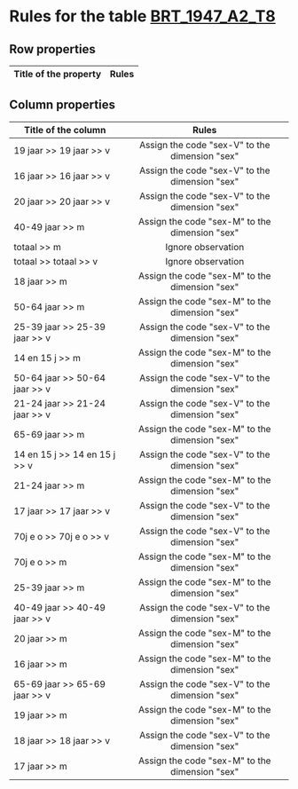 # Rules for the table [BRT_1947_A2_T8](https://github.com/cgueret/DataDump/blob/master/xls-marked/BRT_1947_A2_T8_marked.xls?raw=true)
## Row properties
| Title of the property | Rules |
| --------------------- |:-----:|
## Column properties
| Title of the column | Rules |
| --------------------- |:-----:|
| 19 jaar >> 19 jaar >> v | Assign the code "sex-V" to the dimension "sex" |
| 16 jaar >> 16 jaar >> v | Assign the code "sex-V" to the dimension "sex" |
| 20 jaar >> 20 jaar >> v | Assign the code "sex-V" to the dimension "sex" |
| 40-49 jaar >> m | Assign the code "sex-M" to the dimension "sex" |
| totaal >> m | Ignore observation |
| totaal >> totaal >> v | Ignore observation |
| 18 jaar >> m | Assign the code "sex-M" to the dimension "sex" |
| 50-64 jaar >> m | Assign the code "sex-M" to the dimension "sex" |
| 25-39 jaar >> 25-39 jaar >> v | Assign the code "sex-V" to the dimension "sex" |
| 14 en 15 j >> m | Assign the code "sex-M" to the dimension "sex" |
| 50-64 jaar >> 50-64 jaar >> v | Assign the code "sex-V" to the dimension "sex" |
| 21-24 jaar >> 21-24 jaar >> v | Assign the code "sex-V" to the dimension "sex" |
| 65-69 jaar >> m | Assign the code "sex-M" to the dimension "sex" |
| 14 en 15 j >> 14 en 15 j >> v | Assign the code "sex-V" to the dimension "sex" |
| 21-24 jaar >> m | Assign the code "sex-M" to the dimension "sex" |
| 17 jaar >> 17 jaar >> v | Assign the code "sex-V" to the dimension "sex" |
| 70j e o >> 70j e o >> v | Assign the code "sex-V" to the dimension "sex" |
| 70j e o >> m | Assign the code "sex-M" to the dimension "sex" |
| 25-39 jaar >> m | Assign the code "sex-M" to the dimension "sex" |
| 40-49 jaar >> 40-49 jaar >> v | Assign the code "sex-V" to the dimension "sex" |
| 20 jaar >> m | Assign the code "sex-M" to the dimension "sex" |
| 16 jaar >> m | Assign the code "sex-M" to the dimension "sex" |
| 65-69 jaar >> 65-69 jaar >> v | Assign the code "sex-V" to the dimension "sex" |
| 19 jaar >> m | Assign the code "sex-M" to the dimension "sex" |
| 18 jaar >> 18 jaar >> v | Assign the code "sex-V" to the dimension "sex" |
| 17 jaar >> m | Assign the code "sex-M" to the dimension "sex" |
